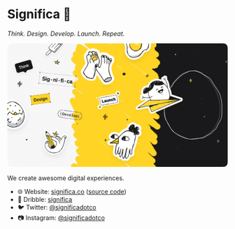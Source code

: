 # Significa 🥚

_Think. Design. Develop. Launch. Repeat._

![Profile banner](/assets/significa-github-banner-large.png)

We create awesome digital experiences.

- 🌐 Website: [significa.co](https://significa.co)
  ([source code](https://github.com/significa/significa.co))
- 🏀 Dribble: [significa](https://dribbble.com/significa)
- 🐦 Twitter: [@significadotco](https://twitter.com/significadotco)
- 📷 Instagram: [@significadotco](https://instagram.com/significadotco?igshid=MzRlODBiNWFlZA==)
